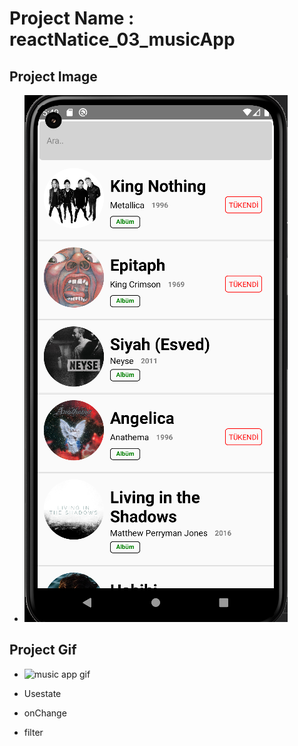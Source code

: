 # Project Name : reactNatice_03_musicApp
## Project Image
- ![music app](./media/reactNative_musicApp_image.png)
## Project Gif
- ![music app gif](https://media.giphy.com/media/JeEPmxZgXTfYVyB6hG/giphy.gif)

- Usestate
- onChange
- filter
